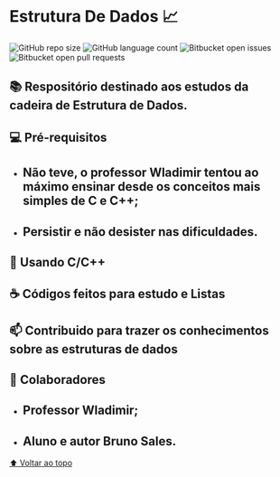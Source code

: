 # Estrutura De Dados 📈

![GitHub repo size](https://img.shields.io/github/repo-size/iuricode/README-template?style=for-the-badge)
![GitHub language count](https://img.shields.io/github/languages/count/iuricode/README-template?style=for-the-badge)
![Bitbucket open issues](https://img.shields.io/bitbucket/issues/iuricode/README-template?style=for-the-badge)
![Bitbucket open pull requests](https://img.shields.io/bitbucket/pr-raw/iuricode/README-template?style=for-the-badge)

## 📚 Respositório destinado aos estudos da cadeira de Estrutura de Dados.

## 💻 Pré-requisitos

  - ## Não teve, o professor Wladimir tentou ao máximo ensinar desde os conceitos mais simples de C e C++;
  - ## Persistir e não desister nas dificuldades.

## 🚀 Usando C/C++

## ☕ Códigos feitos para estudo e Listas

## 📫 Contribuido para trazer os conhecimentos sobre as estruturas de dados

## 🤝 Colaboradores

- ## Professor Wladimir; 
- ## Aluno e autor Bruno Sales.

[⬆ Voltar ao topo](#Estrutura-De-Dados-📈)
